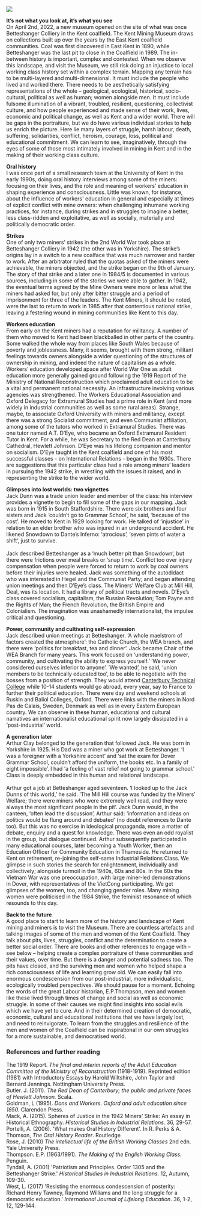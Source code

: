 <a href="https://juncture-digital.org"><img src="https://juncture-digital.org/images/ve-button.png"/></a>
<param author="Professor Emeritus Linden West" banner="https://stor.artstor.org/stor/6e4cd3c3-771e-43b2-a9e8-90384590672d" layout="vtl" title="Mapping radical dissent: the Kent Miners, militancy and workers’ education" ve-config/>
<param center="Q866348" ve-map zoom="10"/>

<param aliases="Canterbury" eid="Q29303" ve-entity/>
<param aliases="Betteshanger" eid="Q4898591" ve-entity/>
<param aliases="Dover" eid="Q179224" ve-entitley/>

**It’s not what you look at, it’s what you see**   
On April 2nd, 2022, a new museum opened on the site of what was once Betteshanger Colliery in the Kent coalfield. The Kent Mining Museum draws on collections built up over the years by the East Kent coalfield communities. Coal was first discovered in East Kent in 1890, while Betteshanger was the last pit to close in the Coalfield in 1989. The in-between history is important, complex and contested. When we observe this landscape, and visit the Museum, we still risk doing an injustice to local working class history set within a complex terrain. Mapping any terrain has to be multi-layered and multi-dimensional. It must include the people who lived and worked there. There needs to be aesthetically satisfying representations of the whole  – geological, ecological, historical, socio-cultural, political as well as human; women alongside men.  It must include fulsome illumination of a vibrant, troubled, resilient, questioning, collectivist culture, and how people experienced and made sense of their work, lives, economic and political change, as well as Kent and a wider world. There will be gaps in the portraiture, but we do have various individual stories to help us enrich the picture. Here lie many layers of struggle, harsh labour, death, suffering, solidarities, conflict, heroism, courage, loss, political and educational commitment. We can learn to see, imaginatively, through the eyes of some of those most intimately involved in mining in Kent and in the making of their working class culture. 
<param attribution="Martin Crowther" label="The Waiting Miner" url="https://stor.artstor.org/stor/8cc5eb9c-60be-4b8d-8408-cea130517fd6" ve-image/>
<param center="Q4898591" ve-map zoom="15"/>

**Oral history**   
I was once part of a small research team at the University of Kent in the early 1990s, doing oral history interviews among some of the miners: focusing on their lives, and the role and meaning of workers’ education in shaping experience and consciousness. Little was known, for instance, about the influence of workers' education in general and especially at times of explicit conflict with mine owners: when challenging inhumane working practices, for instance, during strikes and in struggles to imagine a better, less class-ridden and exploitative, as well as socially, materially and politically democratic order.  
<param ve-image-v2 manifest="https://iiif.juncture-digital.org/wc:Commemorative_statue_showing_Aylesham%27s_history_of_mining..jpg/manifest.json"> 

**Strikes**   
One of only two miners’ strikes in the 2nd World War took place at Betteshanger Colliery in 1942 (the other was in Yorkshire). The strike’s origins lay in a switch to a new coalface that was much narrower and harder to work. After an arbitrator ruled that the quotas asked of the miners were achievable, the miners objected, and the strike began on the 9th of January. The story of that strike and a later one in 1984/5 is documented in various sources, including in some of the stories we were able to gather. In 1942, the eventual terms agreed by the Mine Owners were more or less what the miners had asked for, but only after bitter struggle and a period of imprisonment for three of the leaders. The Kent Miners, it should be noted, were the last to return to work in 1985 after that contentious national strike, leaving a festering wound in mining communities like Kent to this day. 
<param ve-image-v2 manifest="https://iiif.juncture-digital.org/wc:KentNUMStrikeBadge.JPG/manifest.json">
<param center="Q4898591" ve-map zoom="15"/>

**Workers education**   
From early on the Kent miners had a reputation for militancy. A number of them who moved to Kent had been blackballed in other parts of the country. Some walked the whole way from places like South Wales because of poverty and joblessness. Many, it seems, brought with them strong, militant feelings towards owners alongside a wider questioning of the structures of ownership in mining, and indeed the nature of capitalism as a whole. Workers’ education developed apace after World War One as adult education more generally gained ground following the 1919 Report of the Ministry of National Reconstruction which proclaimed adult education to be a vital and permanent national necessity. An infrastructure involving various agencies was strengthened. The Workers Educational Association and Oxford Delegacy for Extramural Studies had a prime role in Kent (and more widely in industrial communities as well as some rural areas). Strange, maybe, to associate Oxford University with miners and militancy, except there was a strong Socialist commitment, and even Communist affiliation, among some of the tutors who worked in Extramural Studies. There was one tutor named A.T. D’Eye, who became an Oxford Extramural Resident Tutor in Kent. For a while, he was Secretary to the Red Dean at Canterbury Cathedral, Hewlett Johnson. D’Eye was his lifelong companion and mentor on socialism. D’Eye taught in the Kent coalfield and one of his most successful classes - on International Relations - began in the 1930s. There are suggestions that this particular class had a role among miners’ leaders in pursuing the 1942 strike, in wrestling with the issues it raised, and in representing the strike to the wider world. 
<param attribution="Martin Crowther" label="Miners houses at Betteshanger" url="https://stor.artstor.org/stor/8e43ec4c-6f32-4cc3-a630-51348ef92b9e" ve-image/>

**Glimpses into lost worlds: two vignettes**   
Jack Dunn was a trade union leader and member of the class: his interview provides a vignette to begin to fill some of the gaps in our mapping. Jack was born in 1915 in South Staffordshire. There were six brothers and four sisters and Jack ‘couldn’t go to Grammar School’, he said, ‘because of the cost’. He moved to Kent in 1929 looking for work. He talked of ‘injustice’ in relation to an elder brother who was injured in an underground accident. He  likened Snowdown to Dante’s Inferno: ‘atrocious’, ‘seven pints of water a shift’, just to survive. 
<br/><br/>
Jack described Betteshanger as a ‘much better pit than Snowdown’, but there were frictions over meal breaks or ‘snap time’. Conflict too over injury compensation when people were forced to return to work by coal owners before their injuries were healed. Jack was something of the autodidact who was interested in Hegel and the Communist Party; and began attending union meetings and then D’Eye’s class. The Miners’ Welfare Club at Mill Hill, Deal, was its location. It had a library of political tracts and novels. D’Eye’s class covered socialism, capitalism, the Russian Revolution; Tom Payne and the Rights of Man; the French Revolution, the British Empire and Colonialism. The imagination was unashamedly internationalist, the impulse critical and questioning. 
<param ve-image-v2 manifest="https://iiif.juncture-digital.org/wc:Looking_NE_along_a_footpath_on_top_of_spoil_heap_-_geograph.org.uk_-_585442.jpg/manifest.json">

**Power, community and cultivating self-expression**   
Jack described union meetings at Betteshanger. ‘A whole maelstrom of factors created the atmosphere’: the Catholic Church, the WEA branch, and there were ‘politics for breakfast, tea and dinner’. Jack became Chair of the WEA Branch for many years. This work focused on ‘understanding power, community, and cultivating the ability to express yourself.’ ‘We never considered ourselves inferior to anyone’. ’We wanted’, he said, ‘union members to be technically educated too’, to be able to negotiate with the bosses from a position of strength. They would attend [Canterbury Technical College](https://kent-maps.online/canterbury/20c-canterbury-education) while 10-14 students would go abroad, every year, say to France to further their political education. There were day  and weekend schools at Ruskin and Baliol Colleges, Oxford. There were links with the miners in Nord Pas de Calais, Sweden, Denmark as well as in every Eastern European country. We can observe in these human, educational and cultural narratives an internationalist educational spirit now largely dissipated in a ‘post-industrial’ world. 
<param attribution="Martin Crowther" label="Kent Coalfied 1905-1989" url="https://stor.artstor.org/stor/66a7078a-86c2-4c13-ae8a-13ba53f64a66" ve-image/>

**A generation later**   
Arthur Clay belonged to the generation that followed Jack. He was born in Yorkshire in 1925. His Dad was a miner who got work at Betteshanger. ‘I was a foreigner with a Yorkshire accent’ and ‘sat the exam for Dover Grammar School, couldn’t afford the uniform, the books etc. In a family of eight impossible’. I had ‘a feeling of vast relief not going to grammar school.’ Class is deeply embedded in this human and relational landscape.
<br/><br/>
Arthur got a job at Betteshanger aged seventeen. ‘I looked up to the Jack Dunns of this world,’ he said. ‘The Mill Hill course was funded by the Miners’ Welfare; there were miners who were extremely well read, and they were always the most significant people in the pit’. Jack Dunn would, in the canteen, ‘often lead the discussion’, Arthur said: ‘information and ideas on politics would be flung around and debated’ (no doubt references to Dante too). But this  was no exercise in ideological propaganda, more a matter of debate, enquiry and a quest for knowledge. There was even an odd royalist in the group, but dialogue continued. Arthur subsequently participated in many educational courses, later becoming a Youth Worker, then an Education Officer for Community Education in Thameside. He returned to Kent on retirement, re-joining the self-same Industrial Relations Class. We glimpse in such stories the search for enlightenment, individually and collectively; alongside turmoil in the 1940s, 60s and 80s. In the 60s the Vietnam War was one preoccupation, with large miner-led demonstrations in Dover, with representatives of the VietCong participating. We get glimpses of the women, too, and changing gender roles. Many mining women were politicised in the 1984 Strike, the feminist resonance of which resounds to this day.
<param attribution="Martin Crowther" label="Betteshanger Colliery" url="https://stor.artstor.org/stor/837bda95-d400-4e3b-913b-b70829ae8967" ve-image/>

**Back to the future**   
A good place to start to learn more of the history and landscape of Kent mining and miners is to visit the Museum. There are countless artefacts and talking images of some of the men and women of the Kent Coalfield. They talk about pits, lives, struggles, conflict and the  determination to create a better social order. There are books and other references to engage with – see below – helping create a complex portraiture of these communities and their values, over time. But there is a danger and potential sadness too. The pits have closed, and the surviving men and women who helped shape a rich consciousness of life and learning grow old. We can easily fall into enormous condescension from our post-industrial, more individualistic, ecologically troubled perspectives. We should pause for a moment. Echoing the words of the great Labour historian, E.P.Thompson, men and women like these lived through times of change and social as well as economic struggle. In some of their causes we might find insights into social evils which we have yet to cure. And in their determined creation of democratic, economic, cultural and educational institutions that we have largely lost, and need to reinvigorate. To learn from the struggles and resilience of the men and women of the Coalfield can be inspirational in our own struggles for a more sustainable, and democratised world.
<param attribution="Martin Crowther" label="Entrance Gates to the Mining Museum" url="https://stor.artstor.org/stor/b3049a2f-0ece-44cb-a9f6-7d64c533597d" ve-image/>

### References and further reading
The 1919 Report. _The final and interim reports of the Adult Education Committee of the Ministry of Reconstruction_ (1918-1919). Reprinted edition (1981) with Introductory Essays by Harold Wiltshire, John Taylor and Bernard Jennings. Nottingham University Press.   
Butler. J. (2011). _The Red Dean of Canterbury; the public and private faces of Hewlett Johnson._ Scala.   
Goldman, L (1995). _Dons and Workers. Oxford and adult education since 1850._ Clarendon Press.   
Mack, A. (2015). Spheres of Justice in the 1942 Miners’ Strike: An essay in Historical Ethnography. _Historical Studies in Industrial Relations._ 36, 29-57.     
Portelli, A. (2006). 'What makes Oral History Different'. In R. Perks &amp; A. Thomson, _The Oral History Reader_. Routledge   
Rose, J. (2010) _The intellectual life of the British Working Classes_ 2nd edn. Yale University Press.   
Thompson. E.P. (1963/1991). _The Making of the English Working Class._  Penguin.   
Tyndall, A. (2001) 'Patriotism and Principles. Order 1305 and the Betteshanger Strike.' _Historical Studies in Industrial Relations._ 12, Autumn, 109-30.   
West, L. (2017) 'Resisting the enormous condescension of posterity: Richard Henry Tawney, Raymond Williams and the long struggle for a democratic education.' _International Journal of Lifelong Education_. 36, 1-2, 12, 129-144.   
<param attribution="Martin Crowther" label="Miners Statue near the roundabout on the A258" url="https://stor.artstor.org/stor/792d1b6f-16d4-47c3-8e1d-8a86b5469678" ve-image/>


